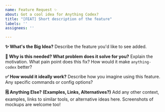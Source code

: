 ```yaml
---
name: Feature Request ✨
about: Got a cool idea for Anything Codex?
title: "[FEAT] Short description of the feature"
labels: ''
assignees: ''

---
```


**✨ What's the Big Idea?**
Describe the feature you'd like to see added.

**🚀 Why is this needed? What problem does it solve for you?**
Explain the motivation. What pain point does this fix? How would it make `anything-codex` better?

**✅ How would it ideally work?**
Describe how you imagine using this feature. Any specific commands or config options?

**🗒️ Anything Else? (Examples, Links, Alternatives?)**
Add any other context, examples, links to similar tools, or alternative ideas here. Screenshots of mockups are welcome too!
